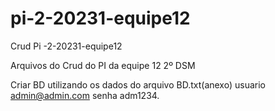 # pi-2-20231-equipe12
Crud Pi -2-20231-equipe12

Arquivos do Crud do PI da equipe 12 2º DSM

Criar BD utilizando os dados do arquivo BD.txt(anexo)
usuario admin@admin.com
senha adm1234.
